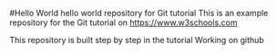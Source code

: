 #Hello World
hello world repository for Git tutorial 
This is an example repository for the Git tutorial on https://www.w3schools.com

This repository is built step by step in the tutorial
Working on github
